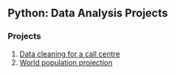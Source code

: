 ## Python: Data Analysis Projects 

### Projects 
1. [Data cleaning for a call centre](01_data_cleaning/data_cleaning.ipynb)
2. [World population projection](02_world_population/world_population.ipynb)